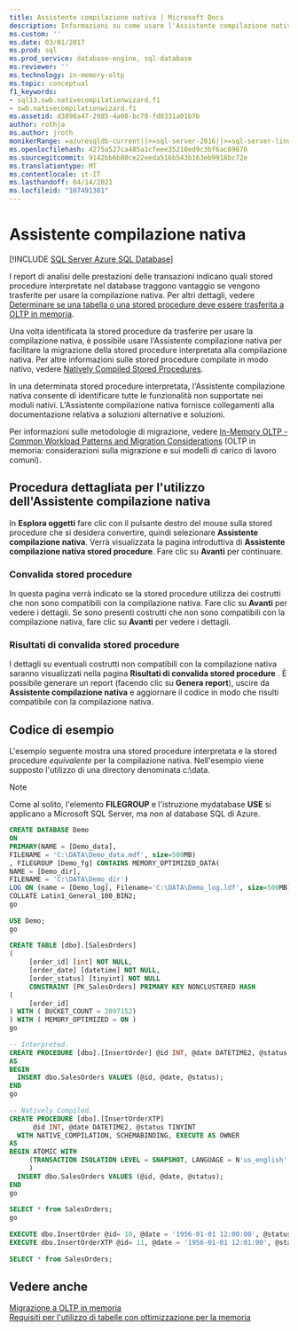 ```yaml
---
title: Assistente compilazione nativa | Microsoft Docs
description: Informazioni su come usare l'Assistente compilazione nativa per eseguire la migrazione di una stored procedure interpretata alla compilazione nativa come parte della migrazione a OLTP in memoria.
ms.custom: ''
ms.date: 03/01/2017
ms.prod: sql
ms.prod_service: database-engine, sql-database
ms.reviewer: ''
ms.technology: in-memory-oltp
ms.topic: conceptual
f1_keywords:
- sql13.swb.nativecompilationwizard.f1
- swb.nativecompilationwizard.f1
ms.assetid: d3898a47-2985-4a08-bc70-fd8331a01b7b
author: rothja
ms.author: jroth
monikerRange: =azuresqldb-current||>=sql-server-2016||>=sql-server-linux-2017||=azuresqldb-mi-current
ms.openlocfilehash: 4275a527ca485a1cfeee35210ed9c3bf6ac89876
ms.sourcegitcommit: 9142bb6b80ce22eeda516b543b163eb9918bc72e
ms.translationtype: MT
ms.contentlocale: it-IT
ms.lasthandoff: 04/14/2021
ms.locfileid: "107491381"
---
```

# <a name="native-compilation-advisor"></a>Assistente compilazione nativa
[!INCLUDE [SQL Server Azure SQL Database](../../includes/applies-to-version/sql-asdb.md)]

  I report di analisi delle prestazioni delle transazioni indicano quali stored procedure interpretate nel database traggono vantaggio se vengono trasferite per usare la compilazione nativa. Per altri dettagli, vedere [Determinare se una tabella o una stored procedure deve essere trasferita a OLTP in memoria](../../relational-databases/in-memory-oltp/determining-if-a-table-or-stored-procedure-should-be-ported-to-in-memory-oltp.md).  
  
 Una volta identificata la stored procedure da trasferire per usare la compilazione nativa, è possibile usare l'Assistente compilazione nativa per facilitare la migrazione della stored procedure interpretata alla compilazione nativa. Per altre informazioni sulle stored procedure compilate in modo nativo, vedere [Natively Compiled Stored Procedures](./a-guide-to-query-processing-for-memory-optimized-tables.md).  
  
 In una determinata stored procedure interpretata, l'Assistente compilazione nativa consente di identificare tutte le funzionalità non supportate nei moduli nativi. L'Assistente compilazione nativa fornisce collegamenti alla documentazione relativa a soluzioni alternative e soluzioni.  
  
 Per informazioni sulle metodologie di migrazione, vedere [In-Memory OLTP - Common Workload Patterns and Migration Considerations](/previous-versions/dn673538(v=msdn.10)) (OLTP in memoria: considerazioni sulla migrazione e sui modelli di carico di lavoro comuni).  
  
## <a name="walkthrough-using-the-native-compilation-advisor"></a>Procedura dettagliata per l'utilizzo dell'Assistente compilazione nativa  
 In **Esplora oggetti** fare clic con il pulsante destro del mouse sulla stored procedure che si desidera convertire, quindi selezionare **Assistente compilazione nativa**. Verrà visualizzata la pagina introduttiva di **Assistente compilazione nativa stored procedure**. Fare clic su **Avanti** per continuare.  
  
### <a name="stored-procedure-validation"></a>Convalida stored procedure  
 In questa pagina verrà indicato se la stored procedure utilizza dei costrutti che non sono compatibili con la compilazione nativa. Fare clic su **Avanti** per vedere i dettagli. Se sono presenti costrutti che non sono compatibili con la compilazione nativa, fare clic su **Avanti** per vedere i dettagli.  
  
### <a name="stored-procedure-validation-result"></a>Risultati di convalida stored procedure  
 I dettagli su eventuali costrutti non compatibili con la compilazione nativa saranno visualizzati nella pagina **Risultati di convalida stored procedure** . È possibile generare un report (facendo clic su **Genera report**), uscire da **Assistente compilazione nativa** e aggiornare il codice in modo che risulti compatibile con la compilazione nativa.  
  
## <a name="code-sample"></a>Codice di esempio  
 L'esempio seguente mostra una stored procedure interpretata e la stored procedure *equivalente* per la compilazione nativa. Nell'esempio viene supposto l'utilizzo di una directory denominata c:\data.  
  
> [!NOTE]  
>  Come al solito, l'elemento **FILEGROUP** e l'istruzione mydatabase **USE** si applicano a Microsoft SQL Server, ma non al database SQL di Azure.  
  
```sql  
CREATE DATABASE Demo  
ON  
PRIMARY(NAME = [Demo_data],  
FILENAME = 'C:\DATA\Demo_data.mdf', size=500MB)  
, FILEGROUP [Demo_fg] CONTAINS MEMORY_OPTIMIZED_DATA(  
NAME = [Demo_dir],  
FILENAME = 'C:\DATA\Demo_dir')  
LOG ON (name = [Demo_log], Filename='C:\DATA\Demo_log.ldf', size=500MB)  
COLLATE Latin1_General_100_BIN2;  
go  
  
USE Demo;  
go  
  
CREATE TABLE [dbo].[SalesOrders]  
(  
     [order_id] [int] NOT NULL,  
     [order_date] [datetime] NOT NULL,  
     [order_status] [tinyint] NOT NULL  
     CONSTRAINT [PK_SalesOrders] PRIMARY KEY NONCLUSTERED HASH   
(  
     [order_id]  
) WITH ( BUCKET_COUNT = 2097152)  
) WITH ( MEMORY_OPTIMIZED = ON )  
go  
  
-- Interpreted.  
CREATE PROCEDURE [dbo].[InsertOrder] @id INT, @date DATETIME2, @status TINYINT  
AS   
BEGIN   
  INSERT dbo.SalesOrders VALUES (@id, @date, @status);  
END  
go  
  
-- Natively Compiled.  
CREATE PROCEDURE [dbo].[InsertOrderXTP]  
      @id INT, @date DATETIME2, @status TINYINT  
  WITH NATIVE_COMPILATION, SCHEMABINDING, EXECUTE AS OWNER  
AS   
BEGIN ATOMIC WITH   
     (TRANSACTION ISOLATION LEVEL = SNAPSHOT, LANGUAGE = N'us_english'  
     )  
  INSERT dbo.SalesOrders VALUES (@id, @date, @status);  
END  
go  
  
SELECT * from SalesOrders;  
go  
  
EXECUTE dbo.InsertOrder @id= 10, @date = '1956-01-01 12:00:00', @status = 1;  
EXECUTE dbo.InsertOrderXTP @id= 11, @date = '1956-01-01 12:01:00', @status = 2;  
  
SELECT * from SalesOrders;  
```  
  
## <a name="see-also"></a>Vedere anche  
 [Migrazione a OLTP in memoria](./plan-your-adoption-of-in-memory-oltp-features-in-sql-server.md)   
 [Requisiti per l'utilizzo di tabelle con ottimizzazione per la memoria](../../relational-databases/in-memory-oltp/requirements-for-using-memory-optimized-tables.md)  
  
